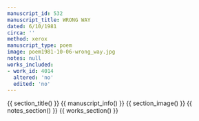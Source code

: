 ```yaml
---
manuscript_id: 532
manuscript_title: WRONG WAY
dated: 6/10/1981
circa: ''
method: xerox
manuscript_type: poem
image: poem1981-10-06-wrong_way.jpg
notes: null
works_included:
- work_id: 4014
  altered: 'no'
  edited: 'no'
---
```


{{ section_title() }}
{{ manuscript_info() }}
{{ section_image() }}
{{ notes_section() }}
{{ works_section() }}
